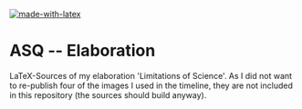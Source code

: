 [![made-with-latex](https://img.shields.io/badge/Made%20with-LaTeX-1f425f.svg)](https://www.latex-project.org/)

# ASQ -- Elaboration

LaTeX-Sources of my elaboration 'Limitations of Science'.
As I did not want to re-publish four of the images I used in the timeline, they are not included in this repository (the sources should build anyway).
